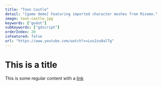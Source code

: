 ```yaml
---
title: "Toon Castle"
detail: "[game demo] Featuring imported character meshes from Mixamo."
image: toon-castle.jpg
keywords: ["godot"]
subKeywords: ["gdscript"]
orderIndex: 20
isFeatured: false
url: "https://www.youtube.com/watch?v=Lov2zu0alTg"
---
```


# This is a title

This is some regular content with a [link](https://google.com)
